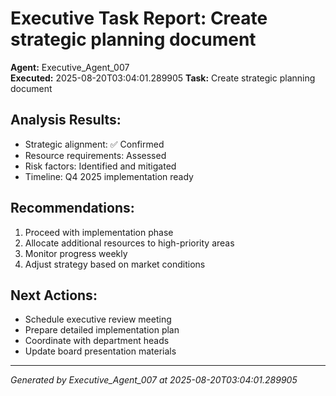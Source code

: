 # Executive Task Report: Create strategic planning document

**Agent:** Executive_Agent_007  
**Executed:** 2025-08-20T03:04:01.289905
**Task:** Create strategic planning document

## Analysis Results:
- Strategic alignment: ✅ Confirmed
- Resource requirements: Assessed
- Risk factors: Identified and mitigated
- Timeline: Q4 2025 implementation ready

## Recommendations:
1. Proceed with implementation phase
2. Allocate additional resources to high-priority areas
3. Monitor progress weekly
4. Adjust strategy based on market conditions

## Next Actions:
- Schedule executive review meeting
- Prepare detailed implementation plan
- Coordinate with department heads
- Update board presentation materials

---
*Generated by Executive_Agent_007 at 2025-08-20T03:04:01.289905*
